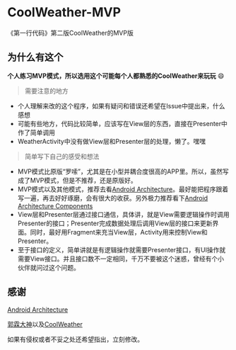 # CoolWeather-MVP
《第一行代码》第二版CoolWeather的MVP版

## 为什么有这个

**个人练习MVP模式，所以选用这个可能每个人都熟悉的CoolWeather来玩玩** :smile:

> 需要注意的地方

* 个人理解来改的这个程序，如果有疑问和错误还希望在Issue中提出来，什么感想
* 可能有些地方，代码比较简单，应该写在View层的东西，直接在Presenter中作了简单调用
* WeatherActivity中没有做View层和Presenter层的处理，懒了。嘿嘿

> 简单写下自己的感受和想法

* MVP模式比原版“罗嗦”，尤其是在小型并耦合度很高的APP里。所以，虽然写成了MVP模式，但是不推荐，还是原版好。
* MVP模式以及其他模式，推荐去看[Android Architecture](https://github.com/googlesamples/android-architecture)。最好能把程序跟着写一遍，再去好好琢磨，会有很大的收获。另外极力推荐看下[Android Architecture Components](https://developer.android.google.cn/topic/libraries/architecture/index.html)
* View层和Presenter层通过接口通信，具体讲，就是View需要逻辑操作时调用Presenter的接口；Presenter完成数据处理后调用View层的接口来更新界面。同时，最好用Fragment来充当View层，Activity用来控制View和Presenter。
* 至于接口的定义，简单讲就是有逻辑操作就需要Presenter接口，有UI操作就需要View接口。并且接口数不一定相同，千万不要被这个迷惑，曾经有个小伙伴就问过这个问题。

## 感谢

[Android Architecture](https://github.com/googlesamples/android-architecture)

[郭霖大神](https://github.com/guolindev)以及[CoolWeather](https://github.com/guolindev/coolweather)

如果有侵权或者不妥之处还希望指出，立刻修改。
